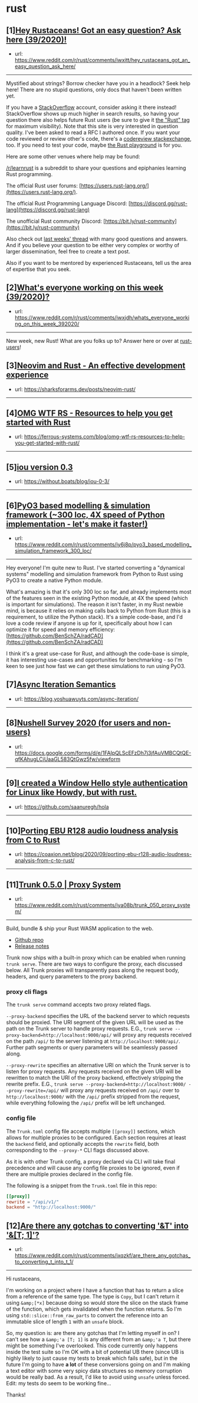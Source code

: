 # rust
## [1][Hey Rustaceans! Got an easy question? Ask here (39/2020)!](https://www.reddit.com/r/rust/comments/iwxitt/hey_rustaceans_got_an_easy_question_ask_here/)
- url: https://www.reddit.com/r/rust/comments/iwxitt/hey_rustaceans_got_an_easy_question_ask_here/
---
Mystified about strings? Borrow checker have you in a headlock? Seek help here! There are no stupid questions, only docs that haven't been written yet.

If you have a [StackOverflow](http://stackoverflow.com/) account, consider asking it there instead! StackOverflow shows up much higher in search results, so having your question there also helps future Rust users (be sure to give it [the "Rust" tag](http://stackoverflow.com/questions/tagged/rust) for maximum visibility). Note that this site is very interested in question quality. I've been asked to read a RFC I authored once. If you want your code reviewed or review other's code, there's a [codereview stackexchange](https://codereview.stackexchange.com/questions/tagged/rust), too. If you need to test your code, maybe [the Rust playground](https://play.rust-lang.org) is for you.

Here are some other venues where help may be found:

[/r/learnrust](https://www.reddit.com/r/learnrust) is a subreddit to share your questions and epiphanies learning Rust programming.

The official Rust user forums: [https://users.rust-lang.org/](https://users.rust-lang.org/).

The official Rust Programming Language Discord: [https://discord.gg/rust-lang](https://discord.gg/rust-lang)

The unofficial Rust community Discord: [https://bit.ly/rust-community](https://bit.ly/rust-community)

Also check out [last weeks' thread](https://reddit.com/r/rust/comments/ismh8n/hey_rustaceans_got_an_easy_question_ask_here/) with many good questions and answers. And if you believe your question to be either very complex or worthy of larger dissemination, feel free to create a text post.

Also if you want to be mentored by experienced Rustaceans, tell us the area of expertise that you seek.
## [2][What's everyone working on this week (39/2020)?](https://www.reddit.com/r/rust/comments/iwxjdh/whats_everyone_working_on_this_week_392020/)
- url: https://www.reddit.com/r/rust/comments/iwxjdh/whats_everyone_working_on_this_week_392020/
---
New week, new Rust! What are you folks up to? Answer here or over at [rust-users](https://users.rust-lang.org/t/whats-everyone-working-on-this-week-39-2020/49088?u=llogiq)!
## [3][Neovim and Rust - An effective development experience](https://www.reddit.com/r/rust/comments/iy15dw/neovim_and_rust_an_effective_development/)
- url: https://sharksforarms.dev/posts/neovim-rust/
---

## [4][OMG WTF RS - Resources to help you get started with Rust](https://www.reddit.com/r/rust/comments/iy81jn/omg_wtf_rs_resources_to_help_you_get_started_with/)
- url: https://ferrous-systems.com/blog/omg-wtf-rs-resources-to-help-you-get-started-with-rust/
---

## [5][iou version 0.3](https://www.reddit.com/r/rust/comments/ixvltf/iou_version_03/)
- url: https://without.boats/blog/iou-0-3/
---

## [6][PyO3 based modelling &amp; simulation framework (~300 loc, 4X speed of Python implementation - let's make it faster!)](https://www.reddit.com/r/rust/comments/iy6j8p/pyo3_based_modelling_simulation_framework_300_loc/)
- url: https://www.reddit.com/r/rust/comments/iy6j8p/pyo3_based_modelling_simulation_framework_300_loc/
---
Hey everyone! I'm quite new to Rust. I've started converting a "dynamical systems" modelling and simulation framework  from Python to Rust using PyO3 to create a native Python module.

What's  amazing is that it's only 300 loc so far, and already implements most of  the features seen in the existing Python module, at 4X the speed (which  is important for simulations). The reason it isn't faster, in my Rust  newbie mind, is because it relies on making calls back to Python from Rust (this is a requirement, to utilize the Python stack). It's a simple code-base, and I'd love a code review if anyone is up for it,  specifically about how I can optimize it for speed and memory  efficiency: [https://github.com/BenSchZA/radCAD](https://github.com/BenSchZA/radCAD)

I think it's a great use-case for Rust, and although the code-base is simple, it has interesting use-cases and opportunities for benchmarking - so I'm keen to see just how fast we can get these simulations to run using PyO3.
## [7][Async Iteration Semantics](https://www.reddit.com/r/rust/comments/ixwazy/async_iteration_semantics/)
- url: https://blog.yoshuawuyts.com/async-iteration/
---

## [8][Nushell Survey 2020 (for users and non-users)](https://www.reddit.com/r/rust/comments/ixwyhv/nushell_survey_2020_for_users_and_nonusers/)
- url: https://docs.google.com/forms/d/e/1FAIpQLScEFzDh7j3jfAuVMBCQtQE-qfKAhugLCiUaaGL583QtGwz5fw/viewform
---

## [9][I created a Window Hello style authentication for Linux like Howdy, but with rust.](https://www.reddit.com/r/rust/comments/iy16di/i_created_a_window_hello_style_authentication_for/)
- url: https://github.com/saanuregh/hola
---

## [10][Porting EBU R128 audio loudness analysis from C to Rust](https://www.reddit.com/r/rust/comments/ixn7ju/porting_ebu_r128_audio_loudness_analysis_from_c/)
- url: https://coaxion.net/blog/2020/09/porting-ebu-r128-audio-loudness-analysis-from-c-to-rust/
---

## [11][Trunk 0.5.0 | Proxy System](https://www.reddit.com/r/rust/comments/iya08b/trunk_050_proxy_system/)
- url: https://www.reddit.com/r/rust/comments/iya08b/trunk_050_proxy_system/
---
Build, bundle &amp; ship your Rust WASM application to the web.

- [Github repo](https://github.com/thedodd/trunk)
- [Release notes](https://github.com/thedodd/trunk/releases/tag/v0.5.0)

Trunk now ships with a built-in proxy which can be enabled when running `trunk serve`. There are two ways to configure the proxy, each discussed below. All Trunk proxies will transparently pass along the request body, headers, and query parameters to the proxy backend.

### proxy cli flags
The `trunk serve` command accepts two proxy related flags.

`--proxy-backend` specifies the URL of the backend server to which requests should be proxied. The URI segment of the given URL will be used as the path on the Trunk server to handle proxy requests. E.G., `trunk serve --proxy-backend=http://localhost:9000/api/` will proxy any requests received on the path `/api/` to the server listening at `http://localhost:9000/api/`. Further path segments or query parameters will be seamlessly passed along.

`--proxy-rewrite` specifies an alternative URI on which the Trunk server is to listen for proxy requests. Any requests received on the given URI will be rewritten to match the URI of the proxy backend, effectively stripping the rewrite prefix. E.G., `trunk serve --proxy-backend=http://localhost:9000/ --proxy-rewrite=/api/` will proxy any requests received on `/api/` over to `http://localhost:9000/` with the `/api/` prefix stripped from the request, while everything following the `/api/` prefix will be left unchanged.

### config file
The `Trunk.toml` config file accepts multiple `[[proxy]]` sections, which allows for multiple proxies to be configured. Each section requires at least the `backend` field, and optionally accepts the `rewrite` field, both corresponding to the `--proxy-*` CLI flags discussed above.

As it is with other Trunk config, a proxy declared via CLI will take final precedence and will cause any config file proxies to be ignored, even if there are multiple proxies declared in the config file.

The following is a snippet from the `Trunk.toml` file in this repo:

```toml
[[proxy]]
rewrite = "/api/v1/"
backend = "http://localhost:9000/"
```
## [12][Are there any gotchas to converting '&amp;T' into '&amp;[T; 1]'?](https://www.reddit.com/r/rust/comments/ixqzkf/are_there_any_gotchas_to_converting_t_into_t_1/)
- url: https://www.reddit.com/r/rust/comments/ixqzkf/are_there_any_gotchas_to_converting_t_into_t_1/
---
Hi rustaceans,

I'm working on a project where I have a function that has to return a slice from a reference of the same type.  The type is `Copy`, but I can't return it using `&amp;[*x]` because doing so would store the slice on the stack frame of the function, which gets invalidated when the function returns.  So I'm using `std::slice::from_raw_parts` to convert the reference into an immutable slice of length `1` with an `unsafe` block.

So, my question is: are there any gotchas that I'm letting myself in on?  I can't see how a `&amp;'a [T; 1]` is any different from an `&amp;'a T`, but there might be something I've overlooked.
This code currently only happens inside the test suite so I'm OK with a bit of potential UB there (since UB is highly likely to just cause my tests to break which fails safe), but in the future I'm going to have **a lot** of these conversions going on and I'm making a text editor with some very spicy data structures so memory corruption would be really bad.  As a result, I'd like to avoid using `unsafe` unless forced.  Edit: my tests do seem to be working fine...

Thanks!
